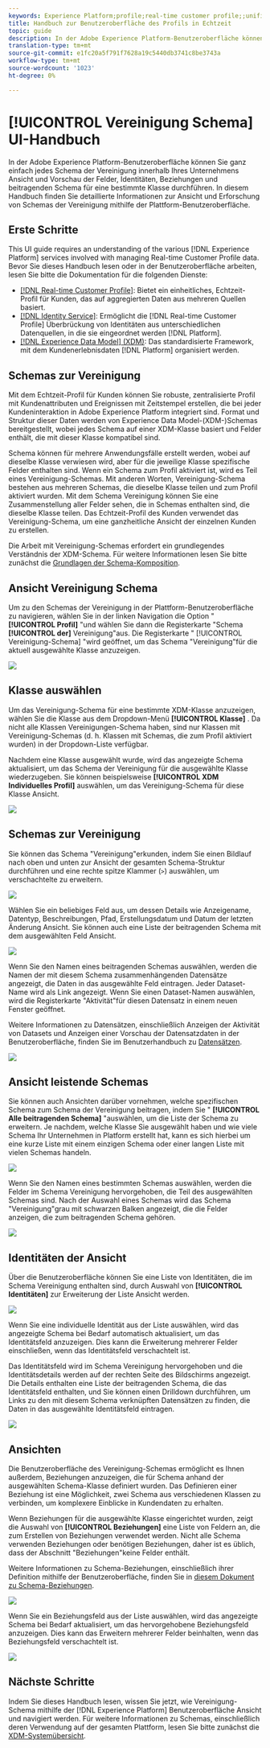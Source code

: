 ```yaml
---
keywords: Experience Platform;profile;real-time customer profile;;unified profile;Unified Profile;unified;Profile;rtcp;enable profile;Enable profile;Union schema;UNION PROFILE;union profile
title: Handbuch zur Benutzeroberfläche des Profils in Echtzeit
topic: guide
description: In der Adobe Experience Platform-Benutzeroberfläche können Sie ganz einfach jedes Schema der Vereinigung innerhalb Ihres Unternehmens Ansicht und Vorschau der Felder, Identitäten, Beziehungen und beitragenden Schema für eine bestimmte Klasse durchführen. In diesem Handbuch finden Sie detaillierte Informationen zur Ansicht und Erforschung von Schemas der Vereinigung mithilfe der Plattform-Benutzeroberfläche.
translation-type: tm+mt
source-git-commit: e1fc20a5f791f7628a19c5440db3741c8be3743a
workflow-type: tm+mt
source-wordcount: '1023'
ht-degree: 0%

---
```



# [!UICONTROL Vereinigung Schema] UI-Handbuch

In der Adobe Experience Platform-Benutzeroberfläche können Sie ganz einfach jedes Schema der Vereinigung innerhalb Ihres Unternehmens Ansicht und Vorschau der Felder, Identitäten, Beziehungen und beitragenden Schema für eine bestimmte Klasse durchführen. In diesem Handbuch finden Sie detaillierte Informationen zur Ansicht und Erforschung von Schemas der Vereinigung mithilfe der Plattform-Benutzeroberfläche.

## Erste Schritte

This UI guide requires an understanding of the various [!DNL Experience Platform] services involved with managing Real-time Customer Profile data. Bevor Sie dieses Handbuch lesen oder in der Benutzeroberfläche arbeiten, lesen Sie bitte die Dokumentation für die folgenden Dienste:

* [[!DNL Real-time Customer Profile]](../home.md): Bietet ein einheitliches, Echtzeit-Profil für Kunden, das auf aggregierten Daten aus mehreren Quellen basiert.
* [[!DNL Identity Service]](../../identity-service/home.md): Ermöglicht die [!DNL Real-time Customer Profile] Überbrückung von Identitäten aus unterschiedlichen Datenquellen, in die sie eingeordnet werden [!DNL Platform].
* [[!DNL Experience Data Model] (XDM)](../../xdm/home.md): Das standardisierte Framework, mit dem Kundenerlebnisdaten [!DNL Platform] organisiert werden.

## Schemas zur Vereinigung

Mit dem Echtzeit-Profil für Kunden können Sie robuste, zentralisierte Profil mit Kundenattributen und Ereignissen mit Zeitstempel erstellen, die bei jeder Kundeninteraktion in Adobe Experience Platform integriert sind. Format und Struktur dieser Daten werden von Experience Data Model-(XDM-)Schemas bereitgestellt, wobei jedes Schema auf einer XDM-Klasse basiert und Felder enthält, die mit dieser Klasse kompatibel sind.

Schema können für mehrere Anwendungsfälle erstellt werden, wobei auf dieselbe Klasse verwiesen wird, aber für die jeweilige Klasse spezifische Felder enthalten sind. Wenn ein Schema zum Profil aktiviert ist, wird es Teil eines Vereinigung-Schemas. Mit anderen Worten, Vereinigung-Schema bestehen aus mehreren Schemas, die dieselbe Klasse teilen und zum Profil aktiviert wurden. Mit dem Schema Vereinigung können Sie eine Zusammenstellung aller Felder sehen, die in Schemas enthalten sind, die dieselbe Klasse teilen. Das Echtzeit-Profil des Kunden verwendet das Vereinigung-Schema, um eine ganzheitliche Ansicht der einzelnen Kunden zu erstellen.

Die Arbeit mit Vereinigung-Schemas erfordert ein grundlegendes Verständnis der XDM-Schema. Für weitere Informationen lesen Sie bitte zunächst die [Grundlagen der Schema-Komposition](../../xdm/schema/composition.md).

## Ansicht Vereinigung Schema

Um zu den Schemas der Vereinigung in der Plattform-Benutzeroberfläche zu navigieren, wählen Sie in der linken Navigation die Option &quot; **[!UICONTROL Profil]** &quot;und wählen Sie dann die Registerkarte &quot;Schema **[!UICONTROL der]** Vereinigung&quot;aus. Die Registerkarte &quot; [!UICONTROL Vereinigung-Schema] &quot;wird geöffnet, um das Schema &quot;Vereinigung&quot;für die aktuell ausgewählte Klasse anzuzeigen.

![](../images/union-schema/union-schema-landing.png)

## Klasse auswählen

Um das Vereinigung-Schema für eine bestimmte XDM-Klasse anzuzeigen, wählen Sie die Klasse aus dem Dropdown-Menü **[!UICONTROL Klasse]** . Da nicht alle Klassen Vereinigungen-Schema haben, sind nur Klassen mit Vereinigung-Schemas (d. h. Klassen mit Schemas, die zum Profil aktiviert wurden) in der Dropdown-Liste verfügbar.

Nachdem eine Klasse ausgewählt wurde, wird das angezeigte Schema aktualisiert, um das Schema der Vereinigung für die ausgewählte Klasse wiederzugeben. Sie können beispielsweise **[!UICONTROL XDM Individuelles Profil]** auswählen, um das Vereinigung-Schema für diese Klasse Ansicht.

![](../images/union-schema/union-schema-class.png)

## Schemas zur Vereinigung

Sie können das Schema &quot;Vereinigung&quot;erkunden, indem Sie einen Bildlauf nach oben und unten zur Ansicht der gesamten Schema-Struktur durchführen und eine rechte spitze Klammer (`>`) auswählen, um verschachtelte  zu erweitern.

![](../images/union-schema/union-schema-explore.png)

Wählen Sie ein beliebiges Feld aus, um dessen Details wie Anzeigename, Datentyp, Beschreibungen, Pfad, Erstellungsdatum und Datum der letzten Änderung Ansicht. Sie können auch eine Liste der beitragenden Schema mit dem ausgewählten Feld Ansicht.

![](../images/union-schema/union-schema-explore-field.png)

Wenn Sie den Namen eines beitragenden Schemas auswählen, werden die Namen der mit diesem Schema zusammenhängenden Datensätze angezeigt, die Daten in das ausgewählte Feld eintragen. Jeder Dataset-Name wird als Link angezeigt. Wenn Sie einen Dataset-Namen auswählen, wird die Registerkarte &quot;Aktivität&quot;für diesen Datensatz in einem neuen Fenster geöffnet.

Weitere Informationen zu Datensätzen, einschließlich Anzeigen der Aktivität von Datasets und Anzeigen einer Vorschau der Datensatzdaten in der Benutzeroberfläche, finden Sie im Benutzerhandbuch zu [Datensätzen](../../catalog/datasets/user-guide.md).

![](../images/union-schema/union-schema-field-datasets.png)

## Ansicht leistende Schemas

Sie können auch Ansichten darüber vornehmen, welche spezifischen Schema zum Schema der Vereinigung beitragen, indem Sie &quot; **[!UICONTROL Alle beitragenden Schema]** &quot;auswählen, um die Liste der Schema zu erweitern. Je nachdem, welche Klasse Sie ausgewählt haben und wie viele Schema Ihr Unternehmen in Platform erstellt hat, kann es sich hierbei um eine kurze Liste mit einem einzigen Schema oder einer langen Liste mit vielen Schemas handeln.

![](../images/union-schema/union-schema-contributing-schemas.png)

Wenn Sie den Namen eines bestimmten Schemas auswählen, werden die Felder im Schema Vereinigung hervorgehoben, die Teil des ausgewählten Schemas sind. Nach der Auswahl eines Schemas wird das Schema &quot;Vereinigung&quot;grau mit schwarzen Balken angezeigt, die die Felder anzeigen, die zum beitragenden Schema gehören.

![](../images/union-schema/union-schema-select-schema.png)

## Identitäten der Ansicht

Über die Benutzeroberfläche können Sie eine Liste von Identitäten, die im Schema Vereinigung enthalten sind, durch Auswahl von **[!UICONTROL Identitäten]** zur Erweiterung der Liste Ansicht werden.

![](../images/union-schema/union-schema-identities.png)

Wenn Sie eine individuelle Identität aus der Liste auswählen, wird das angezeigte Schema bei Bedarf automatisch aktualisiert, um das Identitätsfeld anzuzeigen. Dies kann die Erweiterung mehrerer Felder einschließen, wenn das Identitätsfeld verschachtelt ist.

Das Identitätsfeld wird im Schema Vereinigung hervorgehoben und die Identitätsdetails werden auf der rechten Seite des Bildschirms angezeigt. Die Details enthalten eine Liste der beitragenden Schema, die das Identitätsfeld enthalten, und Sie können einen Drilldown durchführen, um Links zu den mit diesem Schema verknüpften Datensätzen zu finden, die Daten in das ausgewählte Identitätsfeld eintragen.

![](../images/union-schema/union-schema-select-identity.png)

## Ansichten

Die Benutzeroberfläche des Vereinigung-Schemas ermöglicht es Ihnen außerdem, Beziehungen anzuzeigen, die für Schema anhand der ausgewählten Schema-Klasse definiert wurden. Das Definieren einer Beziehung ist eine Möglichkeit, zwei Schema aus verschiedenen Klassen zu verbinden, um komplexere Einblicke in Kundendaten zu erhalten.

Wenn Beziehungen für die ausgewählte Klasse eingerichtet wurden, zeigt die Auswahl von **[!UICONTROL Beziehungen]** eine Liste von Feldern an, die zum Erstellen von Beziehungen verwendet werden. Nicht alle Schema verwenden Beziehungen oder benötigen Beziehungen, daher ist es üblich, dass der Abschnitt &quot;Beziehungen&quot;keine Felder enthält.

Weitere Informationen zu Schema-Beziehungen, einschließlich ihrer Definition mithilfe der Benutzeroberfläche, finden Sie in [diesem Dokument zu Schema-Beziehungen](../../xdm/tutorials/relationship-ui.md).

![](../images/union-schema/union-schema-relationships.png)

Wenn Sie ein Beziehungsfeld aus der Liste auswählen, wird das angezeigte Schema bei Bedarf aktualisiert, um das hervorgehobene Beziehungsfeld anzuzeigen. Dies kann das Erweitern mehrerer Felder beinhalten, wenn das Beziehungsfeld verschachtelt ist.

![](../images/union-schema/union-schema-select-relationship.png)

## Nächste Schritte

Indem Sie dieses Handbuch lesen, wissen Sie jetzt, wie Vereinigung-Schema mithilfe der [!DNL Experience Platform] Benutzeroberfläche Ansicht und navigiert werden. Für weitere Informationen zu Schemas, einschließlich deren Verwendung auf der gesamten Plattform, lesen Sie bitte zunächst die [XDM-Systemübersicht](../../xdm/home.md).
